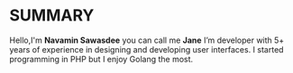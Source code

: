 # SUMMARY

Hello,I'm <b>Navamin Sawasdee</b> you can call me <b>Jane</b>
I’m developer with 5+ years of experience in designing and developing user interfaces. I started programming in PHP but I enjoy Golang the most.
